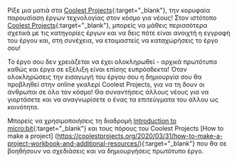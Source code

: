 Ρίξε μια ματιά στα [Coolest Projects](https://coolestprojects.org/){:target="_blank"}, την κορυφαία παρουσίαση έργων τεχνολογίας στον κόσμο για νέους! Στον ιστότοπο [Coolest Projects](https://coolestprojects.org/){:target="_blank"}, μπορείς να μάθεις περισσότερα σχετικά με τις κατηγορίες έργων και να δεις πότε είναι ανοιχτή η εγγραφή του έργου και, στη συνέχεια, να ετοιμαστείς να καταχωρήσεις το έργο σου!

Το έργο σου δεν χρειάζεται να έχει ολοκληρωθεί - αρχικά πρωτότυπα καθώς και έργα σε εξέλιξη είναι επίσης ευπρόσδεκτα! Όταν ολοκληρώσεις την εισαγωγή του έργου σου η δημιουργία σου θα προβληθεί στην online γκαλερί Coolest Projects, για να τη δουν οι άνθρωποι σε όλο τον κόσμο! Θα συναντήσεις άλλους νέους για να γιορτάσετε και να αναγνωρίσετε ο ένας τα επιτεύγματα του άλλου ως κοινότητα.

Μπορείς να χρησιμοποιήσεις τη διαδρομή [Introduction to micro:bit](https://projects.raspberrypi.org/el-GR/pathways/microbit-intro){:target="_blank"} και τους πόρους του Coolest Projects [How to make a project] (https://coolestprojects.org/2020/03/31/how-to-make-a-project-workbook-and-additional-resources/){:target="_blank"} που θα σε βοηθήσουν να σχεδιάσεις και να δημιουργήσεις πρωτότυπο έργο.
